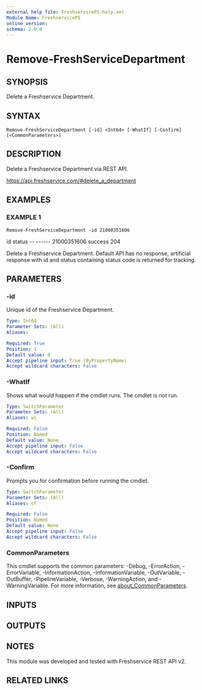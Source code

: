 ```yaml
---
external help file: FreshservicePS-help.xml
Module Name: FreshservicePS
online version:
schema: 2.0.0
---
```


# Remove-FreshServiceDepartment

## SYNOPSIS
Delete a Freshservice Department.

## SYNTAX

```
Remove-FreshServiceDepartment [-id] <Int64> [-WhatIf] [-Confirm] [<CommonParameters>]
```

## DESCRIPTION
Delete a Freshservice Department via REST API.

https://api.freshservice.com/#delete_a_department

## EXAMPLES

### EXAMPLE 1
```
Remove-FreshServiceDepartment -id 21000351606
```

id status
    -- ------
21000351606 success 204

Delete a Freshservice Department.
Default API has no response, artificial response with id and
status containing status code is returned for tracking.

## PARAMETERS

### -id
Unique id of the Freshservice Department.

```yaml
Type: Int64
Parameter Sets: (All)
Aliases:

Required: True
Position: 1
Default value: 0
Accept pipeline input: True (ByPropertyName)
Accept wildcard characters: False
```

### -WhatIf
Shows what would happen if the cmdlet runs.
The cmdlet is not run.

```yaml
Type: SwitchParameter
Parameter Sets: (All)
Aliases: wi

Required: False
Position: Named
Default value: None
Accept pipeline input: False
Accept wildcard characters: False
```

### -Confirm
Prompts you for confirmation before running the cmdlet.

```yaml
Type: SwitchParameter
Parameter Sets: (All)
Aliases: cf

Required: False
Position: Named
Default value: None
Accept pipeline input: False
Accept wildcard characters: False
```

### CommonParameters
This cmdlet supports the common parameters: -Debug, -ErrorAction, -ErrorVariable, -InformationAction, -InformationVariable, -OutVariable, -OutBuffer, -PipelineVariable, -Verbose, -WarningAction, and -WarningVariable. For more information, see [about_CommonParameters](http://go.microsoft.com/fwlink/?LinkID=113216).

## INPUTS

## OUTPUTS

## NOTES
This module was developed and tested with Freshservice REST API v2.

## RELATED LINKS
